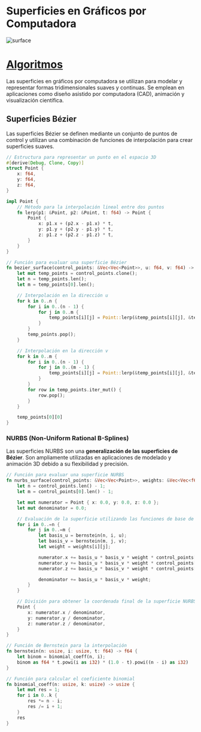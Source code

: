 # Superficies en Gráficos por Computadora

![surface](./assets/surface_example.png)

# [Algoritmos](./src/math/surface_eval.rs)

Las superficies en gráficos por computadora se utilizan para modelar y representar formas tridimensionales suaves y continuas. Se emplean en aplicaciones como diseño asistido por computadora (CAD), animación y visualización científica.

## Superficies Bézier

Las superficies Bézier se definen mediante un conjunto de puntos de control y utilizan una combinación de funciones de interpolación para crear superficies suaves.

```rust
// Estructura para representar un punto en el espacio 3D
#[derive(Debug, Clone, Copy)]
struct Point {
    x: f64,
    y: f64,
    z: f64,
}

impl Point {
    // Método para la interpolación lineal entre dos puntos
    fn lerp(p1: &Point, p2: &Point, t: f64) -> Point {
        Point {
            x: p1.x + (p2.x - p1.x) * t,
            y: p1.y + (p2.y - p1.y) * t,
            z: p1.z + (p2.z - p1.z) * t,
        }
    }
}

// Función para evaluar una superficie Bézier
fn bezier_surface(control_points: &Vec<Vec<Point>>, u: f64, v: f64) -> Point {
    let mut temp_points = control_points.clone();
    let n = temp_points.len();
    let m = temp_points[0].len();

    // Interpolación en la dirección u
    for k in 0..n {
        for i in 0..(n - 1) {
            for j in 0..m {
                temp_points[i][j] = Point::lerp(&temp_points[i][j], &temp_points[i + 1][j], u);
            }
        }
        temp_points.pop();
    }

    // Interpolación en la dirección v
    for k in 0..m {
        for i in 0..(n - 1) {
            for j in 0..(m - 1) {
                temp_points[i][j] = Point::lerp(&temp_points[i][j], &temp_points[i][j + 1], v);
            }
        }
        for row in temp_points.iter_mut() {
            row.pop();
        }
    }

    temp_points[0][0]
}
```

### NURBS (Non-Uniform Rational B-Splines)

Las superficies NURBS son una **generalización de las superficies de Bézier**. Son ampliamente utilizadas en aplicaciones de modelado y animación 3D debido a su flexibilidad y precisión.

```rust
// Función para evaluar una superficie NURBS
fn nurbs_surface(control_points: &Vec<Vec<Point>>, weights: &Vec<Vec<f64>>, u: f64, v: f64) -> Point {
    let n = control_points.len() - 1;
    let m = control_points[0].len() - 1;

    let mut numerator = Point { x: 0.0, y: 0.0, z: 0.0 };
    let mut denominator = 0.0;

    // Evaluación de la superficie utilizando las funciones de base de Bernstein
    for i in 0..=n {
        for j in 0..=m {
            let basis_u = bernstein(n, i, u);
            let basis_v = bernstein(m, j, v);
            let weight = weights[i][j];

            numerator.x += basis_u * basis_v * weight * control_points[i][j].x;
            numerator.y += basis_u * basis_v * weight * control_points[i][j].y;
            numerator.z += basis_u * basis_v * weight * control_points[i][j].z;

            denominator += basis_u * basis_v * weight;
        }
    }

    // División para obtener la coordenada final de la superficie NURBS
    Point {
        x: numerator.x / denominator,
        y: numerator.y / denominator,
        z: numerator.z / denominator,
    }
}

// Función de Bernstein para la interpolación
fn bernstein(n: usize, i: usize, t: f64) -> f64 {
    let binom = binomial_coeff(n, i);
    binom as f64 * t.powi(i as i32) * (1.0 - t).powi((n - i) as i32)
}

// Función para calcular el coeficiente binomial
fn binomial_coeff(n: usize, k: usize) -> usize {
    let mut res = 1;
    for i in 0..k {
        res *= n - i;
        res /= i + 1;
    }
    res
}
```
